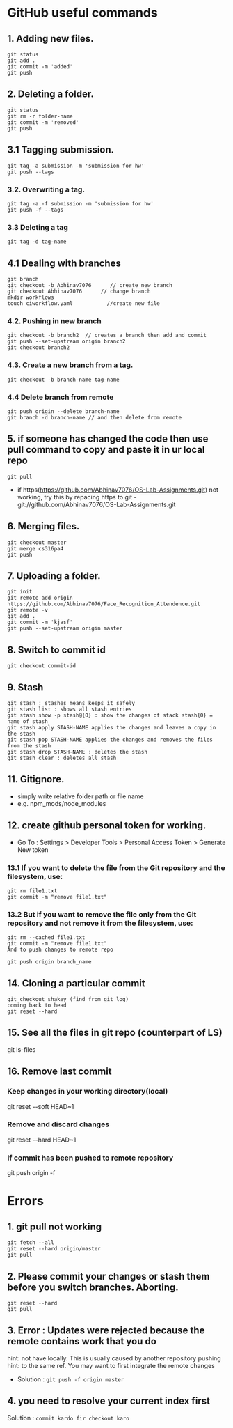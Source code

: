 # GitHub useful commands

## 1. Adding new files.
```
git status
git add .
git commit -m 'added'
git push
```

## 2. Deleting a folder.
```
git status
git rm -r folder-name
git commit -m 'removed'
git push
```

## 3.1 Tagging submission.
```
git tag -a submission -m 'submission for hw'
git push --tags
```

### 3.2. Overwriting a tag.
```
git tag -a -f submission -m 'submission for hw' 
git push -f --tags
```
### 3.3 Deleting a tag
```
git tag -d tag-name
```

## 4.1 Dealing with branches
```
git branch
git checkout -b Abhinav7076      // create new branch
git checkout Abhinav7076      // change branch
mkdir workflows
touch ciworkflow.yaml           //create new file
```

### 4.2. Pushing in new branch
```
git checkout -b branch2  // creates a branch then add and commit
git push --set-upstream origin branch2
git checkout branch2
```

### 4.3. Create a new branch from a tag.
```
git checkout -b branch-name tag-name
```
### 4.4 Delete branch from remote 
```
git push origin --delete branch-name 
git branch -d branch-name // and then delete from remote 
```

## 5. if someone has changed the code then use pull command to copy and paste it in ur local repo
```
git pull
```

- if https(https://github.com/Abhinav7076/OS-Lab-Assignments.git) not working, try this by repacing https to git - git://github.com/Abhinav7076/OS-Lab-Assignments.git

## 6. Merging files.
```
git checkout master
git merge cs316pa4
git push
```

## 7. Uploading a folder.
```
git init 
git remote add origin https://github.com/Abhinav7076/Face_Recognition_Attendence.git
git remote -v
git add .
git commit -m 'kjasf'
git push --set-upstream origin master
```

## 8. Switch to commit id
```
git checkout commit-id
```

## 9. Stash
```
git stash : stashes means keeps it safely
git stash list : shows all stash entries
git stash show -p stash@{0} : show the changes of stack stash{0} = name of stash
git stash apply STASH-NAME applies the changes and leaves a copy in the stash
git stash pop STASH-NAME applies the changes and removes the files from the stash
git stash drop STASH-NAME : deletes the stash 
git stash clear : deletes all stash
```

## 11. Gitignore.
- simply write relative folder path or file name
- e.g. npm_mods/node_modules

## 12. create github personal token for working.
- Go To : Settings > Developer Tools > Personal Access Token > Generate New token

### 13.1 If you want to delete the file from the Git repository and the filesystem, use:
```
git rm file1.txt
git commit -m "remove file1.txt"
```
### 13.2 But if you want to remove the file only from the Git repository and not remove it from the filesystem, use:
```
git rm --cached file1.txt
git commit -m "remove file1.txt"
And to push changes to remote repo

git push origin branch_name
```

## 14. Cloning a particular commit
```
git checkout shakey (find from git log)
coming back to head
git reset --hard
```

## 15. See all the files in git repo (counterpart of LS) 
git ls-files

## 16. Remove last commit 
### Keep changes in your working directory(local) 
git reset --soft HEAD~1 
### Remove and discard changes
git reset --hard HEAD~1
### If commit has been pushed to remote repository 
git push origin -f

# Errors

## 1. git pull not working
```
git fetch --all 
git reset --hard origin/master
git pull
```

## 2. Please commit your changes or stash them before you switch branches. Aborting.
```
git reset --hard
git pull
```

## 3. Error : Updates were rejected because the remote contains work that you do
hint: not have locally. This is usually caused by another repository pushing
hint: to the same ref. You may want to first integrate the remote changes
- Solution : ```git push -f origin master```

## 4. you need to resolve your current index first
Solution : ```commit kardo fir checkout karo```

